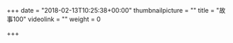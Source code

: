 +++
date = "2018-02-13T10:25:38+00:00"
thumbnailpicture = ""
title = "故事100"
videolink = ""
weight = 0

+++
